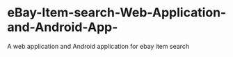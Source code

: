 # eBay-Item-search-Web-Application-and-Android-App-
A web application and Android application for ebay item search
